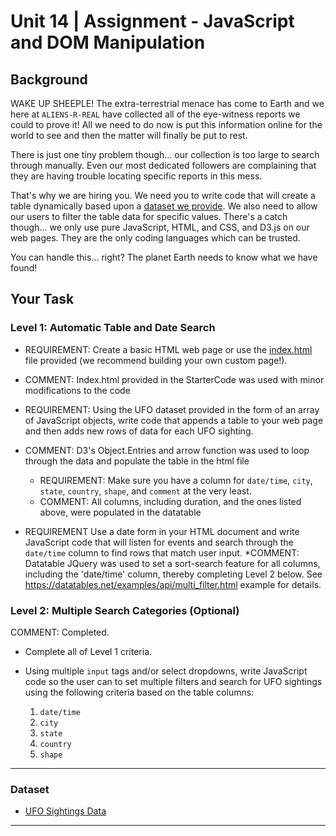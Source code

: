 # Unit 14 | Assignment - JavaScript and DOM Manipulation

## Background

WAKE UP SHEEPLE! The extra-terrestrial menace has come to Earth and we here at `ALIENS-R-REAL` have collected all of the eye-witness reports we could to prove it! All we need to do now is put this information online for the world to see and then the matter will finally be put to rest.

There is just one tiny problem though... our collection is too large to search through manually. Even our most dedicated followers are complaining that they are having trouble locating specific reports in this mess.

That's why we are hiring you. We need you to write code that will create a table dynamically based upon a [dataset we provide](StarterCode/static/js/data.js). We also need to allow our users to filter the table data for specific values. There's a catch though... we only use pure JavaScript, HTML, and CSS, and D3.js on our web pages. They are the only coding languages which can be trusted.

You can handle this... right? The planet Earth needs to know what we have found!

## Your Task

### Level 1: Automatic Table and Date Search

* REQUIREMENT: Create a basic HTML web page or use the [index.html](StarterCode/index.html) file provided (we recommend building your own custom page!).
* COMMENT: Index.html provided in the StarterCode was used with minor modifications to the code

* REQUIREMENT: Using the UFO dataset provided in the form of an array of JavaScript objects, write code that appends a table to your web page and then adds new rows of data for each UFO sighting.
* COMMENT: D3's Object.Entries and arrow function was used to loop through the data and populate the table in the html file


  * REQUIREMENT: Make sure you have a column for `date/time`, `city`, `state`, `country`, `shape`, and `comment` at the very least.
  * COMMENT: All columns, including duration, and the ones listed above, were populated in the datatable

* REQUIREMENT Use a date form in your HTML document and write JavaScript code that will listen for events and search through the `date/time` column to find rows that match user input.
*COMMENT: Datatable JQuery was used to set a sort-search feature for all columns, including the 'date/time' column, thereby completing Level 2 below. See https://datatables.net/examples/api/multi_filter.html example for details.

### Level 2: Multiple Search Categories (Optional)

COMMENT: Completed.

* Complete all of Level 1 criteria.

* Using multiple `input` tags and/or select dropdowns, write JavaScript code so the user can to set multiple filters and search for UFO sightings using the following criteria based on the table columns:

  1. `date/time`
  2. `city`
  3. `state`
  4. `country`
  5. `shape`

- - -

### Dataset

* [UFO Sightings Data](static/js/data.js)

- - -

